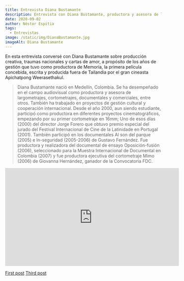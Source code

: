 ```yaml
---
title: Entrevista Diana Bustamante 
description: Entrevista con Diana Bustamante, productora y asesora de largometrajes, cortometrajes, documentales y comerciales, entre otros.
date: 2020-09-02
author: Néstor Espitia
tags:
  - Entrevistas
image: /static/img/DianaBustamante.jpg
imageAlt: Diana Bustamante
---
```


En esta entrevista conversé con Diana Bustamante sobre producción creativa, traumas nacionales y cartas de amor, a propósito de los años de gestión que tuvo como productora de Memoria, la primera película concebida, escrita y producida fuera de Tailandia por el gran cineasta Apichatpong Weerasethakul.

>Diana Bustamante nació en Medellín, Colombia. Se ha desempeñado en el campo audiovisual como productora y asesora de largometrajes, cortometrajes, documentales y comerciales, entre otros. También ha trabajado en proyectos de gestión cultural y cooperación internacional. Desde el año 2000, aun siendo estudiante, participó como productora en diferentes proyectos cinematográficos, empezando por su primer cortometraje en 16mm; Uno de esos días (2000) del director Jorge Forero que obtuvo premio especial del jurado del Festival Internacional de Cine de la Latinidade en Portugal (2001). También participó en los documentales Al son del parque (2005) e In-seguridad (2005-2006) de Gustavo Fernández. Fue productora y realizadora del documental de ensayo Oposición-fusión (2006), seleccionado para la Muestra Internacional de Documental en Colombia (2007) y fue productora ejecutiva del cortometraje Mimo (2006) de Giovanna Hernández, ganador de la Convocatoria FDC.


<div align="center">
<iframe width="560" height="315" src="https://www.youtube.com/embed/7L7ls7i-Seo?si=4Llfk6NvOmd4yf_4" title="YouTube video player" frameborder="0" allow="accelerometer; autoplay; clipboard-write; encrypted-media; gyroscope; picture-in-picture; web-share" referrerpolicy="strict-origin-when-cross-origin" allowfullscreen></iframe>
</div>

<a href="{{ '/posts/my-first-post/' | url }}">First post</a>
<a href="{{ '/posts/my-third-big-post/' | url }}">Third post</a>

